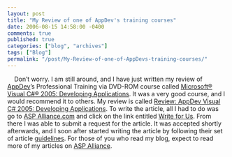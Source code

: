 ```yaml
---
layout: post
title: "My Review of one of AppDev's training courses"
date: 2006-08-15 14:58:00 -0400
comments: true
published: true
categories: ["blog", "archives"]
tags: ["Blog"]
permalink: "/post/My-Review-of-one-of-AppDevs-training-courses/"
---
```

<!-- more -->



<p>&nbsp;&nbsp;&nbsp;&nbsp;Don&rsquo;t worry. I am still around, and&nbsp;I have just written my review of <a href="http://www.appdev.com/" target="_blank">AppDev</a>&rsquo;s Professional Training via DVD-ROM course called <span style="text-decoration: underline;"><a href="http://www.appdev.com/prodfamily.asp?catalog%5Fname=AppDevCatalog&amp;category%5Fname=CS05Product" target="_blank">Microsoft&reg; Visual C#&reg; 2005: Developing Applications</a></span>. It was a very good course, and I would recommend it to others. My review is&nbsp;called <span id="title"><a href="http://aspalliance.com/963">Review: AppDev Visual C# 2005: Developing Applications</a>. To write the article, all I had to do was go to <a href="http://aspalliance.com/">ASP Alliance.com</a>&nbsp;and click on the link entitled <a href="http://aspalliance.com/writeForUs.aspx">Write for Us</a>. From there I was able to submit a request for the article. It was accepted shortly afterwards, and I soon after started writing the article by following their set of article <a href="http://aspalliance.com/guidelines.aspx">guidelines</a>. For those of you who read my blog, expect to&nbsp;read more of my&nbsp;articles on <a href="http://aspalliance.com/">ASP Alliance</a>.</span></p>
